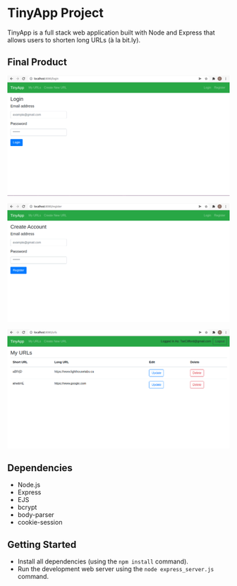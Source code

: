 # TinyApp Project

TinyApp is a full stack web application built with Node and Express that allows users to shorten long URLs (à la bit.ly).

## Final Product

!["Login page"](./docs/login-page.png)

!["Registration page"](./docs/register-page.png)

!["User URL page"](./docs/url-page.png)

## Dependencies

- Node.js
- Express
- EJS
- bcrypt
- body-parser
- cookie-session

## Getting Started

- Install all dependencies (using the `npm install` command).
- Run the development web server using the `node express_server.js` command.